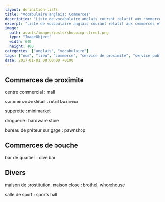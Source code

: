 ```yaml
---
layout: definition-lists
title: "Vocabulaire anglais: Commerces"
description: "Liste de vocabulaire anglais courant relatif aux commerces et différents lieux publiques."
excerpt: "Liste de vocabulaire anglais courant relatif aux commerces et différents lieux publiques."
image:
  path: assets/images/posts/shopping-street.png
  type: "ImageObject"
  width: 600
  height: 400
categories: ["anglais", "vocabulaire"]
tags: ["nom", "lieu", "commerce", "service de proximité", "service public"]
date: 2017-01-01 00:00:00 +0100
---
```


## Commerces de proximité

centre commercial
: mall

commerce de détail
: retail business

supérette
: minimarket

droguerie
: hardware store

bureau de prêteur sur gage
: pawnshop


## Commerces de bouche

bar de quartier
: dive bar


## Divers

maison de prostitution, maison close
: brothel, whorehouse

salle de sport
: sports hall
